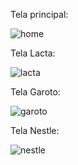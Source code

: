 Tela principal:

![home](https://github.com/juliArodrigues4/appChoco/assets/134558867/6419fd5f-5781-46a5-bc02-fce67acc1a50)

Tela Lacta:

![lacta](https://github.com/juliArodrigues4/appChoco/assets/134558867/526967a5-1e8b-43c9-814d-2952910b1f54)

Tela Garoto:

![garoto](https://github.com/juliArodrigues4/appChoco/assets/134558867/91f9c64e-c06d-4cd6-ba67-1da8837870c0)


Tela Nestle:

![nestle](https://github.com/juliArodrigues4/appChoco/assets/134558867/39f73b08-d1fe-4590-b7ef-b0583380890e)
